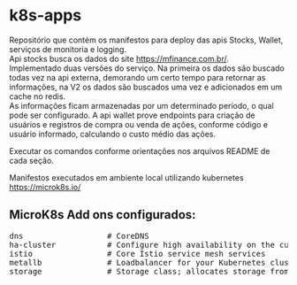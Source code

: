 # k8s-apps
Repositório que contém os manifestos para deploy das apis Stocks, Wallet, serviços de monitoria e logging.  
Api stocks busca os dados do site https://mfinance.com.br/.   
Implementado duas versões do serviço. Na primeira os dados são buscado todas vez na api externa,
demorando um certo tempo para retornar as informações, na V2 os dados são buscados uma vez e adicionados em um cache no redis.  
As informações ficam armazenadas por um determinado período, o qual pode ser configurado. A api wallet prove endpoints para criação
de usuários e registros de compra ou venda de ações, conforme código e usuário informado, calculando o custo médio das ações.  

Executar os comandos conforme orientações nos arquivos README de cada seção.

Manifestos executados em ambiente local utilizando kubernetes https://microk8s.io/

## MicroK8s Add ons configurados:
<pre>
dns                  # CoreDNS  
ha-cluster           # Configure high availability on the current node  
istio                # Core Istio service mesh services  
metallb              # Loadbalancer for your Kubernetes cluster  
storage              # Storage class; allocates storage from host directory  
</pre>


